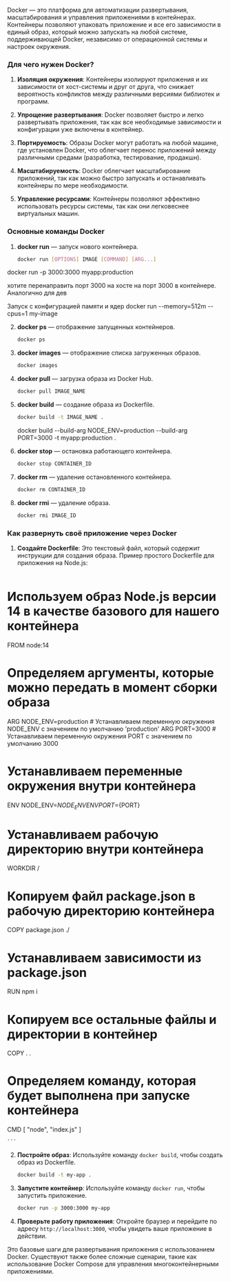 Docker — это платформа для автоматизации развертывания, масштабирования и управления приложениями в контейнерах. Контейнеры позволяют упаковать приложение и все его зависимости в единый образ, который можно запускать на любой системе, поддерживающей Docker, независимо от операционной системы и настроек окружения.

### Для чего нужен Docker?

1. **Изоляция окружения**: Контейнеры изолируют приложения и их зависимости от хост-системы и друг от друга, что снижает вероятность конфликтов между различными версиями библиотек и программ.

2. **Упрощение развертывания**: Docker позволяет быстро и легко развертывать приложения, так как все необходимые зависимости и конфигурации уже включены в контейнер.

3. **Портируемость**: Образы Docker могут работать на любой машине, где установлен Docker, что облегчает перенос приложений между различными средами (разработка, тестирование, продакшн).

4. **Масштабируемость**: Docker облегчает масштабирование приложений, так как можно быстро запускать и останавливать контейнеры по мере необходимости.

5. **Управление ресурсами**: Контейнеры позволяют эффективно использовать ресурсы системы, так как они легковеснее виртуальных машин.

### Основные команды Docker

1. **docker run** — запуск нового контейнера.
    ```bash
    docker run [OPTIONS] IMAGE [COMMAND] [ARG...]
    ```

docker run -p 3000:3000 myapp:production

хотите перенаправить порт 3000 на хосте на порт 3000 в контейнере.
Аналогично для дев

Запуск с конфигурацией памяти и ядер
docker run --memory=512m --cpus=1 my-image

2. **docker ps** — отображение запущенных контейнеров.

    ```bash
    docker ps
    ```

3. **docker images** — отображение списка загруженных образов.

    ```bash
    docker images
    ```

4. **docker pull** — загрузка образа из Docker Hub.

    ```bash
    docker pull IMAGE_NAME
    ```

5. **docker build** — создание образа из Dockerfile.

    ```bash
    docker build -t IMAGE_NAME .
    ```

    docker build --build-arg NODE_ENV=production --build-arg PORT=3000 -t myapp:production .

6. **docker stop** — остановка работающего контейнера.

    ```bash
    docker stop CONTAINER_ID
    ```

7. **docker rm** — удаление остановленного контейнера.

    ```bash
    docker rm CONTAINER_ID
    ```

8. **docker rmi** — удаление образа.
    ```bash
    docker rmi IMAGE_ID
    ```

### Как развернуть своё приложение через Docker

1. **Создайте Dockerfile**: Это текстовый файл, который содержит инструкции для создания образа. Пример простого Dockerfile для приложения на Node.js:

    ```Dockerfile

    ```

# Используем образ Node.js версии 14 в качестве базового для нашего контейнера

FROM node:14

# Определяем аргументы, которые можно передать в момент сборки образа

ARG NODE_ENV=production # Устанавливаем переменную окружения NODE_ENV с значением по умолчанию 'production'
ARG PORT=3000 # Устанавливаем переменную окружения PORT с значением по умолчанию 3000

# Устанавливаем переменные окружения внутри контейнера

ENV NODE_ENV=${NODE_ENV}
ENV PORT=${PORT}

# Устанавливаем рабочую директорию внутри контейнера

WORKDIR /

# Копируем файл package.json в рабочую директорию контейнера

COPY package.json ./

# Устанавливаем зависимости из package.json

RUN npm i

# Копируем все остальные файлы и директории в контейнер

COPY . .

# Определяем команду, которая будет выполнена при запуске контейнера

CMD [ "node", "index.js" ]

    ```

2. **Постройте образ**: Используйте команду `docker build`, чтобы создать образ из Dockerfile.

    ```bash
    docker build -t my-app .
    ```

3. **Запустите контейнер**: Используйте команду `docker run`, чтобы запустить приложение.

    ```bash
    docker run -p 3000:3000 my-app
    ```

4. **Проверьте работу приложения**: Откройте браузер и перейдите по адресу `http://localhost:3000`, чтобы увидеть ваше приложение в действии.

Это базовые шаги для развертывания приложения с использованием Docker. Существуют также более сложные сценарии, такие как использование Docker Compose для управления многоконтейнерными приложениями.

```

```
